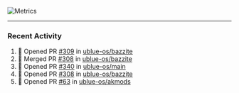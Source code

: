 ![Metrics](https://metrics.lecoq.io/KyleGospo?template=classic&base=header%2C%20activity%2C%20community%2C%20repositories%2C%20metadata&base.indepth=false&base.hireable=false&base.skip=false&config.timezone=America%2FLos_Angeles)

---
### Recent Activity
<!--START_SECTION:activity-->
1. 💪 Opened PR [#309](https://github.com/ublue-os/bazzite/pull/309) in [ublue-os/bazzite](https://github.com/ublue-os/bazzite)
2. 🎉 Merged PR [#308](https://github.com/ublue-os/bazzite/pull/308) in [ublue-os/bazzite](https://github.com/ublue-os/bazzite)
3. 💪 Opened PR [#340](https://github.com/ublue-os/main/pull/340) in [ublue-os/main](https://github.com/ublue-os/main)
4. 💪 Opened PR [#308](https://github.com/ublue-os/bazzite/pull/308) in [ublue-os/bazzite](https://github.com/ublue-os/bazzite)
5. 💪 Opened PR [#63](https://github.com/ublue-os/akmods/pull/63) in [ublue-os/akmods](https://github.com/ublue-os/akmods)
<!--END_SECTION:activity-->
